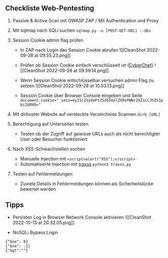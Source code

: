 ## Checkliste Web-Pentesting
1. Passive & Active Scan mit OWASP ZAP / Mit Authentication und Proxy

2. Mit sqlmap nach SQLi suchen
`sqlmap.py -u [POST-GET-URL] --dbs`

3. Session Cookie admin flag prüfen
	- In ZAP nach Login das Session Cookie abrufen
	![[CleanShot 2022-09-28 at 09.55.23.png]]
	
	- Prüfen ob Session Cookie einfach verschlüsselt ist ([CyberChef](https://gchq.github.io/CyberChef/#recipe=Magic(3,false,false,'')))
	![[CleanShot 2022-09-28 at 09.59.14.png]]
	
	- Wenn Session Cookie entschlüsselbar versuchen admin Flag zu setzen
	![[CleanShot 2022-09-28 at 10.03.13.png]]
	
	- Session Cookie über Browser Console eingeben und Seite	`document.cookie="_sess=eyJ1c2VybmFtZSI6ImxlZXRoYWNrZXIiLCJhZG1pbiI6MX0="`

4. Mit dirbuster Website auf versteckte Verzeichnise Scannen 
	`dirb [URL]`

5. Berechtigung auf Unterseiten testen
	- Testen ob der Zugriff auf gewisse URLs auch als nicht berechtigter User oder Besucher funktioniert

6. Nach XSS-Schwachstellen suchen
	- Manuelle Injection mit `<script>alert("XSS");</script>`
	- Automatisierte Injection mit [traxss](https://www.geeksforgeeks.org/traxss-automated-xss-vulnerability-scanner/)
	`python3 traxss.py`

7. Testen auf Fehlermeldungen
	- Zuviele Details in Fehlermeldungen können als Sicherheitslücke bewertet werden

## Tipps
- Persisten Log in Browser Network Console aktivieren
![[CleanShot 2022-10-13 at 20.32.05.png]]

- NoSQLi Bypass Login
```
{"$ne": 0}
{"$ne": -1}
{"$gt":""}
```